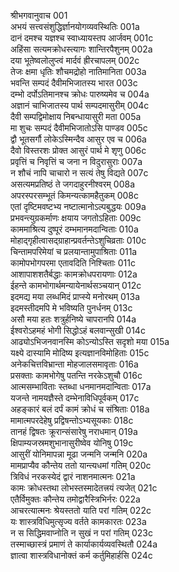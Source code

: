 श्रीभगवानुवाच	001  
अभयं सत्त्वसंशुद्धिर्ज्ञानयोगव्यवस्थितिः	001a  
दानं दमश्च यज्ञश्च स्वाध्यायस्तप आर्जवम्	001c  
अहिंसा सत्यमक्रोधस्त्यागः शान्तिरपैशुनम्	002a  
दया भूतेष्वलोलुप्त्वं मार्दवं ह्रीरचापलम्	002c  
तेजः क्षमा धृतिः शौचमद्रोहो नातिमानिता	003a  
भवन्ति सम्पदं दैवीमभिजातस्य भारत	003c  
दम्भो दर्पोऽतिमानश्च क्रोधः पारुष्यमेव च	004a  
अज्ञानं चाभिजातस्य पार्थ सम्पदमासुरीम्	004c  
दैवी सम्पद्विमोक्षाय निबन्धायासुरी मता	005a  
मा शुचः सम्पदं दैवीमभिजातोऽसि पाण्डव	005c  
द्वौ भूतसर्गौ लोकेऽस्मिन्दैव आसुर एव च	006a  
दैवो विस्तरशः प्रोक्त आसुरं पार्थ मे शृणु	006c  
प्रवृत्तिं च निवृत्तिं च जना न विदुरासुराः	007a  
न शौचं नापि चाचारो न सत्यं तेषु विद्यते	007c  
असत्यमप्रतिष्ठं ते जगदाहुरनीश्वरम्	008a  
अपरस्परसम्भूतं किमन्यत्कामहैतुकम्	008c  
एतां दृष्टिमवष्टभ्य नष्टात्मानोऽल्पबुद्धयः	009a  
प्रभवन्त्युग्रकर्माणः क्षयाय जगतोऽहिताः	009c  
काममाश्रित्य दुष्पूरं दम्भमानमदान्विताः	010a  
मोहाद्गृहीत्वासद्ग्राहान्प्रवर्तन्तेऽशुचिव्रताः	010c  
चिन्तामपरिमेयां च प्रलयान्तामुपाश्रिताः	011a  
कामोपभोगपरमा एतावदिति निश्चिताः	011c  
आशापाशशतैर्बद्धाः कामक्रोधपरायणाः	012a  
ईहन्ते कामभोगार्थमन्यायेनार्थसञ्चयान्	012c  
इदमद्य मया लब्धमिदं प्राप्स्ये मनोरथम्	013a  
इदमस्तीदमपि मे भविष्यति पुनर्धनम्	013c  
असौ मया हतः शत्रुर्हनिष्ये चापरानपि	014a  
ईश्वरोऽहमहं भोगी सिद्धोऽहं बलवान्सुखी	014c  
आढ्योऽभिजनवानस्मि कोऽन्योऽस्ति सदृशो मया	015a  
यक्ष्ये दास्यामि मोदिष्य इत्यज्ञानविमोहिताः	015c  
अनेकचित्तविभ्रान्ता मोहजालसमावृताः	016a  
प्रसक्ताः कामभोगेषु पतन्ति नरकेऽशुचौ	016c  
आत्मसम्भाविताः स्तब्धा धनमानमदान्विताः	017a  
यजन्ते नामयज्ञैस्ते दम्भेनाविधिपूर्वकम्	017c  
अहङ्कारं बलं दर्पं कामं क्रोधं च संश्रिताः	018a  
मामात्मपरदेहेषु प्रद्विषन्तोऽभ्यसूयकाः	018c  
तानहं द्विषतः क्रूरान्संसारेषु नराधमान्	019a  
क्षिपाम्यजस्रमशुभानासुरीष्वेव योनिषु	019c  
आसुरीं योनिमापन्ना मूढा जन्मनि जन्मनि	020a  
मामप्राप्यैव कौन्तेय ततो यान्त्यधमां गतिम्	020c  
त्रिविधं नरकस्येदं द्वारं नाशनमात्मनः	021a  
कामः क्रोधस्तथा लोभस्तस्मादेतत्त्रयं त्यजेत्	021c  
एतैर्विमुक्तः कौन्तेय तमोद्वारैस्त्रिभिर्नरः	022a  
आचरत्यात्मनः श्रेयस्ततो याति परां गतिम्	022c  
यः शास्त्रविधिमुत्सृज्य वर्तते कामकारतः	023a  
न स सिद्धिमवाप्नोति न सुखं न परां गतिम्	023c  
तस्माच्छास्त्रं प्रमाणं ते कार्याकार्यव्यवस्थितौ	024a  
ज्ञात्वा शास्त्रविधानोक्तं कर्म कर्तुमिहार्हसि	024c  

